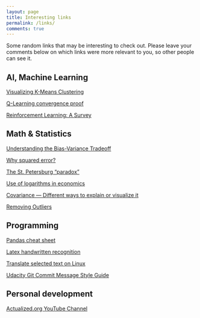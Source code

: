```yaml
---
layout: page
title: Interesting links
permalink: /links/
comments: true
---
```


Some random links that may be interesting to check out. Please leave your
comments below on which links were more relevant to you, so other people can see
it.

## AI, Machine Learning

[Visualizing K-Means Clustering](https://www.naftaliharris.com/blog/visualizing-k-means-clustering/)

[Q-Learning convergence proof](http://www.gatsby.ucl.ac.uk/~dayan/papers/cjch.pdf)

[Reinforcement Learning: A Survey](http://www.cs.cmu.edu/afs/cs/project/jair/pub/volume4/kaelbling96a.pdf)

## Math & Statistics

[Understanding the Bias-Variance Tradeoff](http://scott.fortmann-roe.com/docs/BiasVariance.html)

[Why squared error?](http://www.benkuhn.net/squared)

[The St. Petersburg “paradox”](http://www.benkuhn.net/petersburg)

[Use of logarithms in economics](http://econbrowser.com/archives/2014/02/use-of-logarithms-in-economics)

[Covariance — Different ways to explain or visualize it](http://stats.seandolinar.com/covariance-different-ways-to-explain/)

[Removing Outliers](http://graphpad.com/guides/prism/6/statistics/index.htm?stat_checklist_identifying_outliers.htm)


## Programming

[Pandas cheat sheet](https://github.com/pandas-dev/pandas/blob/master/doc/cheatsheet/Pandas_Cheat_Sheet.pdf)

[Latex handwritten recognition](http://webdemo.myscript.com/views/math.html#)

[Translate selected text on Linux](https://github.com/arthurcgusmao/googletranslateselection)

[Udacity Git Commit Message Style Guide](https://udacity.github.io/git-styleguide/)

## Personal development

[Actualized.org YouTube Channel](https://www.youtube.com/user/ActualizedOrg)
